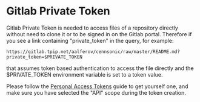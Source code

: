 # Gitlab Private Token

Gitlab Private Token is needed to access files of a repository directly without
need to clone it or to be signed in on the Gitlab portal. Therefore if you see
a link containing "private_token" in the query, for example:

```
https://gitlab.tpip.net/aalferov/cennsonic/raw/master/README.md?private_token=$PRIVATE_TOKEN
```

that assumes token based authentication to access the file directly and the
$PRIVATE_TOKEN environment variable is set to a token value.

Please follow the [Personal Access Tokens] guide to get yourself one,
and make sure you have selected the "API" scope during the token creation.

<!-- Links -->

[Personal Access Tokens]: https://docs.gitlab.com/ee/user/profile/personal_access_tokens.html
